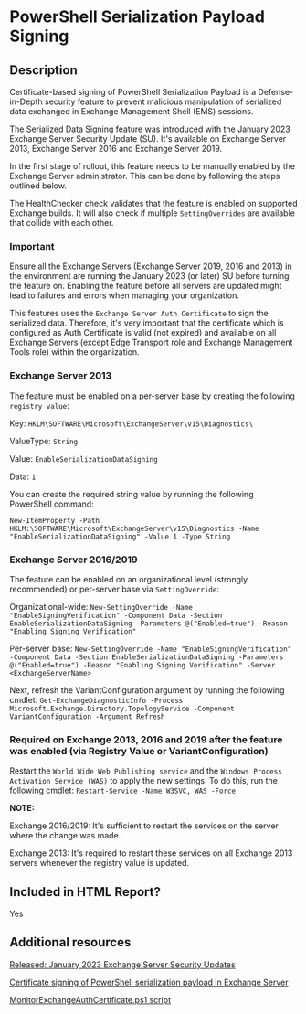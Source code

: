 # PowerShell Serialization Payload Signing

## Description

Certificate-based signing of PowerShell Serialization Payload is a Defense-in-Depth security feature to prevent malicious manipulation of serialized data exchanged in Exchange Management Shell (EMS) sessions.

The Serialized Data Signing feature was introduced with the January 2023 Exchange Server Security Update (SU). It's available on Exchange Server 2013, Exchange Server 2016 and Exchange Server 2019.

In the first stage of rollout, this feature needs to be manually enabled by the Exchange Server administrator. This can be done by following the steps outlined below.

The HealthChecker check validates that the feature is enabled on supported Exchange builds. It will also check if multiple `SettingOverrides` are available that collide with each other.

### Important

Ensure all the Exchange Servers (Exchange Server 2019, 2016 and 2013) in the environment are running the January 2023 (or later) SU before turning the feature on. Enabling the feature before all servers are updated might lead to failures and errors when managing your organization.

This features uses the `Exchange Server Auth Certificate` to sign the serialized data. Therefore, it's very important that the certificate which is configured as Auth Certificate is valid (not expired) and available on all Exchange Servers (except Edge Transport role and Exchange Management Tools role) within the organization.

### Exchange Server 2013
The feature must be enabled on a per-server base by creating the following `registry value`:

Key: `HKLM\SOFTWARE\Microsoft\ExchangeServer\v15\Diagnostics\`

ValueType: `String`

Value: `EnableSerializationDataSigning`

Data: `1`

You can create the required string value by running the following PowerShell command:

`New-ItemProperty -Path HKLM:\SOFTWARE\Microsoft\ExchangeServer\v15\Diagnostics -Name "EnableSerializationDataSigning" -Value 1 -Type String`

### Exchange Server 2016/2019
The feature can be enabled on an organizational level (strongly recommended) or per-server base via `SettingOverride`:

Organizational-wide: `New-SettingOverride -Name "EnableSigningVerification" -Component Data -Section EnableSerializationDataSigning -Parameters @("Enabled=true") -Reason "Enabling Signing Verification"`

Per-server base: `New-SettingOverride -Name "EnableSigningVerification" -Component Data -Section EnableSerializationDataSigning -Parameters @("Enabled=true") -Reason "Enabling Signing Verification" -Server <ExchangeServerName>`

Next, refresh the VariantConfiguration argument by running the following cmdlet:
`Get-ExchangeDiagnosticInfo -Process Microsoft.Exchange.Directory.TopologyService -Component VariantConfiguration -Argument Refresh`

### Required on Exchange 2013, 2016 and 2019 after the feature was enabled (via Registry Value or VariantConfiguration)
Restart the `World Wide Web Publishing service` and the `Windows Process Activation Service (WAS)` to apply the new settings. To do this, run the following cmdlet:
`Restart-Service -Name W3SVC, WAS -Force`

**NOTE:**

Exchange 2016/2019: It's sufficient to restart the services on the server where the change was made.

Exchange 2013: It's required to restart these services on all Exchange 2013 servers whenever the registry value is updated.

## Included in HTML Report?

Yes

## Additional resources

[Released: January 2023 Exchange Server Security Updates](https://techcommunity.microsoft.com/t5/exchange-team-blog/released-january-2023-exchange-server-security-updates/ba-p/3711808)

[Certificate signing of PowerShell serialization payload in Exchange Server](https://support.microsoft.com/kb/5022988)

[MonitorExchangeAuthCertificate.ps1 script](https://aka.ms/MonitorExchangeAuthCertificate)
